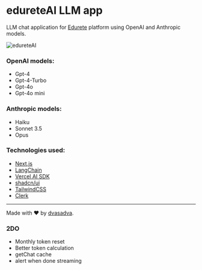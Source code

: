 # edureteAI LLM app

LLM chat application for [Edurete](https://edurete.com) platform using OpenAI and Anthropic models.

![edureteAI](https://github.com/snsa-kscc/edureteAI/assets/51080349/276f1ee0-4ef3-409f-8ee1-413e14ad7a4f)

### OpenAI models:

- Gpt-4
- Gpt-4-Turbo
- Gpt-4o
- Gpt-4o mini

### Anthropic models:

- Haiku
- Sonnet 3.5
- Opus

### Technologies used:

- [Next.js](https://nextjs.org)
- [LangChain](https://langchain.com)
- [Vercel AI SDK](https://sdk.vercel.ai/docs)
- [shadcn/ui](https://ui.shadcn.com/)
- [TailwindCSS](https://tailwindcss.com)
- [Clerk](https://clerk.com)

---

Made with ❤️ by [dvasadva](https://dvasadva.com).

### 2DO

- Monthly token reset
- Better token calculation
- getChat cache
- alert when done streaming
